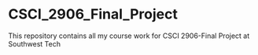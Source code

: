 # CSCI_2906_Final_Project

This repository contains all my course work for CSCI 2906-Final Project at Southwest Tech
